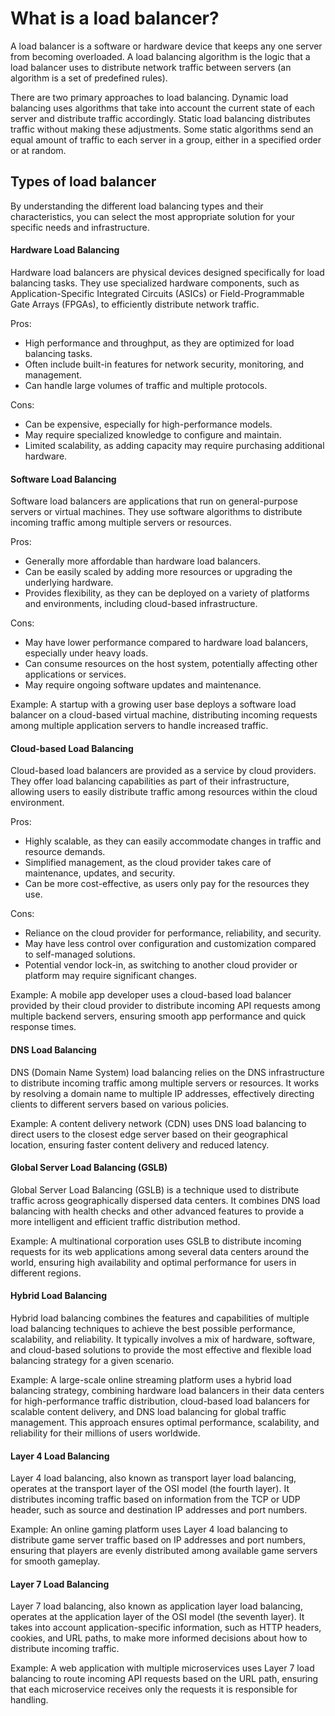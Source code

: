 # What is a load balancer?

A load balancer is a software or hardware device that keeps any one server from becoming overloaded. A load balancing algorithm is the logic that a load balancer uses to distribute network traffic between servers (an algorithm is a set of predefined rules).

There are two primary approaches to load balancing. Dynamic load balancing uses algorithms that take into account the current state of each server and distribute traffic accordingly. Static load balancing distributes traffic without making these adjustments. Some static algorithms send an equal amount of traffic to each server in a group, either in a specified order or at random.

## Types of load balancer

By understanding the different load balancing types and their characteristics, you can select the most appropriate solution for your specific needs and infrastructure.

#### Hardware Load Balancing

Hardware load balancers are physical devices designed specifically for load balancing tasks. They use specialized hardware components, such as Application-Specific Integrated Circuits (ASICs) or Field-Programmable Gate Arrays (FPGAs), to efficiently distribute network traffic.

Pros:

- High performance and throughput, as they are optimized for load balancing tasks.
- Often include built-in features for network security, monitoring, and management.
- Can handle large volumes of traffic and multiple protocols.

Cons:

- Can be expensive, especially for high-performance models.
- May require specialized knowledge to configure and maintain.
- Limited scalability, as adding capacity may require purchasing additional hardware.

#### Software Load Balancing

Software load balancers are applications that run on general-purpose servers or virtual machines. They use software algorithms to distribute incoming traffic among multiple servers or resources.

Pros:

- Generally more affordable than hardware load balancers.
- Can be easily scaled by adding more resources or upgrading the underlying hardware.
- Provides flexibility, as they can be deployed on a variety of platforms and environments, including cloud-based infrastructure.

Cons:

- May have lower performance compared to hardware load balancers, especially under heavy loads.
- Can consume resources on the host system, potentially affecting other applications or services.
- May require ongoing software updates and maintenance.

Example: A startup with a growing user base deploys a software load balancer on a cloud-based virtual machine, distributing incoming requests among multiple application servers to handle increased traffic.

#### Cloud-based Load Balancing

Cloud-based load balancers are provided as a service by cloud providers. They offer load balancing capabilities as part of their infrastructure, allowing users to easily distribute traffic among resources within the cloud environment.

Pros:

- Highly scalable, as they can easily accommodate changes in traffic and resource demands.
- Simplified management, as the cloud provider takes care of maintenance, updates, and security.
- Can be more cost-effective, as users only pay for the resources they use.

Cons:

- Reliance on the cloud provider for performance, reliability, and security.
- May have less control over configuration and customization compared to self-managed solutions.
- Potential vendor lock-in, as switching to another cloud provider or platform may require significant changes.

Example: A mobile app developer uses a cloud-based load balancer provided by their cloud provider to distribute incoming API requests among multiple backend servers, ensuring smooth app performance and quick response times.

#### DNS Load Balancing

DNS (Domain Name System) load balancing relies on the DNS infrastructure to distribute incoming traffic among multiple servers or resources. It works by resolving a domain name to multiple IP addresses, effectively directing clients to different servers based on various policies.

Example: A content delivery network (CDN) uses DNS load balancing to direct users to the closest edge server based on their geographical location, ensuring faster content delivery and reduced latency.

#### Global Server Load Balancing (GSLB)

Global Server Load Balancing (GSLB) is a technique used to distribute traffic across geographically dispersed data centers. It combines DNS load balancing with health checks and other advanced features to provide a more intelligent and efficient traffic distribution method.

Example: A multinational corporation uses GSLB to distribute incoming requests for its web applications among several data centers around the world, ensuring high availability and optimal performance for users in different regions.

#### Hybrid Load Balancing

Hybrid load balancing combines the features and capabilities of multiple load balancing techniques to achieve the best possible performance, scalability, and reliability. It typically involves a mix of hardware, software, and cloud-based solutions to provide the most effective and flexible load balancing strategy for a given scenario.

Example: A large-scale online streaming platform uses a hybrid load balancing strategy, combining hardware load balancers in their data centers for high-performance traffic distribution, cloud-based load balancers for scalable content delivery, and DNS load balancing for global traffic management. This approach ensures optimal performance, scalability, and reliability for their millions of users worldwide.

#### Layer 4 Load Balancing

Layer 4 load balancing, also known as transport layer load balancing, operates at the transport layer of the OSI model (the fourth layer). It distributes incoming traffic based on information from the TCP or UDP header, such as source and destination IP addresses and port numbers.

Example: An online gaming platform uses Layer 4 load balancing to distribute game server traffic based on IP addresses and port numbers, ensuring that players are evenly distributed among available game servers for smooth gameplay.

#### Layer 7 Load Balancing

Layer 7 load balancing, also known as application layer load balancing, operates at the application layer of the OSI model (the seventh layer). It takes into account application-specific information, such as HTTP headers, cookies, and URL paths, to make more informed decisions about how to distribute incoming traffic.

Example: A web application with multiple microservices uses Layer 7 load balancing to route incoming API requests based on the URL path, ensuring that each microservice receives only the requests it is responsible for handling.
